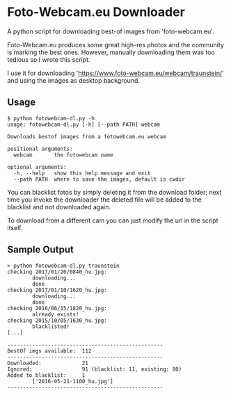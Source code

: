 # Foto-Webcam.eu Downloader

A python script for downloading best-of images from 'foto-webcam.eu'. 

Foto-Webcam.eu produces some great high-res photos and the community is marking the best ones. However, manually downloading them was too tedious so I wrote this script. 

I use it for downloading 'https://www.foto-webcam.eu/webcam/traunstein/' and using the images as desktop background.

## Usage

```
$ python fotowebcam-dl.py -h
usage: fotowebcam-dl.py [-h] [--path PATH] webcam

Downloads bestof images from a fotowebcam.eu webcam

positional arguments:
  webcam       the fotowebcam name

optional arguments:
  -h, --help   show this help message and exit
  --path PATH  where to save the images, default is cwdir
```

You can blacklist fotos by simply deleting it from the download folder; next time you invoke the downloader the deleted file will be added to the blacklist and not downloaded again.

To download from a different cam you can just modify the url in the script itself.

## Sample Output

```
> python fotowebcam-dl.py traunstein
checking 2017/01/20/0840_hu.jpg:
        downloading...
        done
checking 2017/01/10/1620_hu.jpg:
        downloading...
        done
checking 2016/06/15/1820_hu.jpg:
        already exists!
checking 2015/10/05/1630_hu.jpg:
        blacklisted!
[...]

--------------------------------------------------
BestOf imgs available:  112
--------------------------------------------------
Downloaded:             21
Ignored:                91 (blacklist: 11, existing: 80)
Added to blacklist:     1
        ['2016-05-21-1100_hu.jpg']
--------------------------------------------------
```
